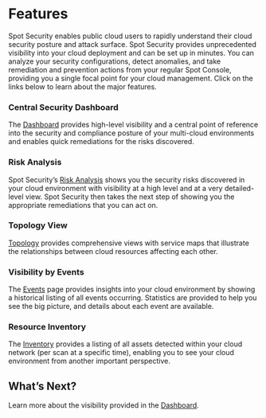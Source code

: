 <meta name="robots" content="noindex">

# Features

Spot Security enables public cloud users to rapidly understand their cloud security posture and attack surface. Spot Security provides unprecedented
visibility into your cloud deployment and can be set up in minutes. You can analyze your security configurations, detect anomalies, and take remediation and prevention actions
from your regular Spot Console, providing you a single focal point for your cloud management. Click on the links below to learn about the major features.

### Central Security Dashboard

The [Dashboard](spot-security/features/security-dashboard/) provides high-level visibility and a central point of reference into the security and compliance posture of your multi-cloud environments and enables quick remediations for the risks discovered.

### Risk Analysis

Spot Security’s [Risk Analysis](spot-security/features/analyze-risks/) shows you the security risks discovered in your cloud environment with visibility at a high level and at a very detailed-level view. Spot Security then takes the next step of showing you the appropriate remediations that you can act on.

### Topology View

[Topology](spot-security/features/topology) provides comprehensive views with service maps that illustrate the relationships between cloud resources affecting each other.

### Visibility by Events

The [Events](spot-security/features/events) page provides insights into your cloud environment by showing a historical listing of all events occurring. Statistics are provided to help you see the big picture, and details about each event are available.

### Resource Inventory

The [Inventory](spot-security/features/inventory) provides a listing of all assets detected within your cloud network (per scan at a specific time), enabling you to see your cloud environment from another important perspective.

## What’s Next?

Learn more about the visibility provided in the [Dashboard](spot-security/features/security-dashboard/).
